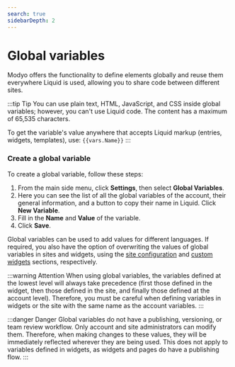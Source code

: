 ```yaml
---
search: true
sidebarDepth: 2
---
```


# Global variables

Modyo offers the functionality to define elements globally and reuse them everywhere Liquid is used, allowing you to share code between different sites.

:::tip Tip
You can use plain text, HTML, JavaScript, and CSS inside global variables; however, you can't use Liquid code. The content has a maximum of 65,535 characters.

To get the variable's value anywhere that accepts Liquid markup (entries, widgets, templates), use: <span v-pre>`{{vars.Name}}`</span>
:::

### Create a global variable

To create a global variable, follow these steps:

1. From the main side menu, click **Settings**, then select **Global Variables**.
2. Here you can see the list of all the global variables of the account, their general information, and a button to copy their name in Liquid. Click **New Variable**.
3. Fill in the **Name** and **Value** of the variable.
4. Click **Save**.

Global variables can be used to add values for different languages. If required, you also have the option of overwriting the values of global variables in sites and widgets, using the [site configuration](/en/platform/channels/sites.html#site-variables) and [custom widgets](/en/platform/channels/widgets.html#widget-variables) sections, respectively.

:::warning Attention
When using global variables, the variables defined at the lowest level will always take precedence (first those defined in the widget, then those defined in the site, and finally those defined at the account level). Therefore, you must be careful when defining variables in widgets or the site with the same name as the account variables.
:::

:::danger Danger
Global variables do not have a publishing, versioning, or team review workflow. Only account and site administrators can modify them. Therefore, when making changes to these values, they will be immediately reflected wherever they are being used.
This does not apply to variables defined in widgets, as widgets and pages do have a publishing flow.
:::